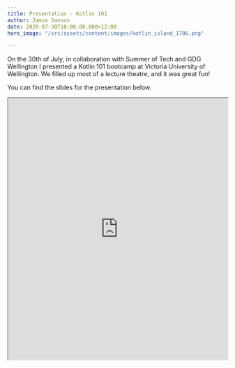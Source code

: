 ```yaml
---
title: Presentation - Kotlin 101
author: Jamie Sanson
date: 2020-07-30T18:00:00.000+12:00
hero_image: "/src/assets/content/images/kotlin_island_1706.png"

---
```

On the 30th of July, in collaboration with Summer of Tech and GDG Wellington I presented a Kotlin 101 bootcamp at Victoria University of Wellington. We filled up most of a lecture theatre, and it was great fun!

You can find the slides for the presentation below.

<iframe src="https://www.icloud.com/keynote/032ENNyi4PWLrjc8oUUJkZmNQ#Kotlin_101" style="width:100%; height:600px;"

> </iframe>